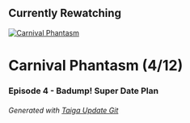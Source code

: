 ﻿
## Currently Rewatching

[![Carnival Phantasm](https://s4.anilist.co/file/anilistcdn/media/anime/cover/medium/bx10012-MNLVctKXaIAf.jpg)](https://anilist.co/anime/10012)

# Carnival Phantasm (4/12)

### Episode 4 - Badump! Super Date Plan

###### *Generated with [Taiga Update Git](https://github.com/nike4613/taiga-update-git)*